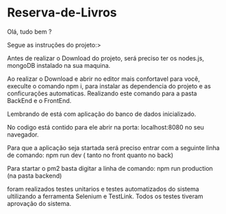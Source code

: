 # Reserva-de-Livros

Olá, tudo bem ? 

Segue as instruções do projeto:>


Antes de realizar o Download do projeto, será preciso ter os nodes.js, mongoDB instalado na sua maquina.

Ao realizar o Download e abrir no editor mais confortavel para você, execulte o comando npm i, para instalar as dependencia
do projeto e as conficurações automaticas. Realizando este comando para a pasta BackEnd e o FrontEnd.

Lembrando de está com aplicação do banco de dados inicializado.

No codigo está contido para ele abrir na porta: localhost:8080 no seu navegador. 

Para que a aplicação seja startada será preciso entrar com a seguinte linha de comando: npm run dev ( tanto no front quanto no back)

Para startar o pm2 basta digitar a linha de comando: npm run production (na pasta backend)


foram realizados testes unitarios e testes automatizados do sistema ultilizando a ferramenta Selenium e TestLink.
Todos os testes tiveram aprovação do sistema.